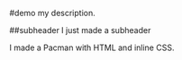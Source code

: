 #demo
my description.

##subheader 
I just made a subheader

I made a Pacman with HTML and inline CSS.
